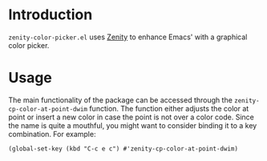 # Introduction

`zenity-color-picker.el` uses
[Zenity](https://help.gnome.org/users/zenity/stable/) to enhance Emacs' with a
graphical color picker.

# Usage

The main functionality of the package can be accessed through the
`zenity-cp-color-at-point-dwim` function. The function either adjusts the color
at point or insert a new color in case the point is not over a color code. Since
the name is quite a mouthful, you might want to consider binding it to a key
combination. For example:

	(global-set-key (kbd "C-c e c") #'zenity-cp-color-at-point-dwim)


